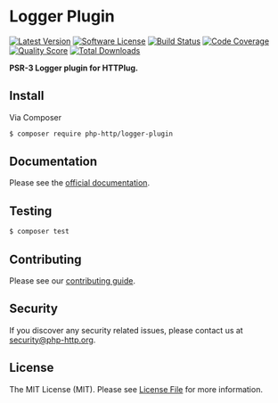 # Logger Plugin

[![Latest Version](https://img.shields.io/github/release/php-http/logger-plugin.svg?style=flat-square)](https://github.com/php-http/logger-plugin/releases)
[![Software License](https://img.shields.io/badge/license-MIT-brightgreen.svg?style=flat-square)](LICENSE)
[![Build Status](https://img.shields.io/travis/php-http/logger-plugin.svg?style=flat-square)](https://travis-ci.org/php-http/logger-plugin)
[![Code Coverage](https://img.shields.io/scrutinizer/coverage/g/php-http/logger-plugin.svg?style=flat-square)](https://scrutinizer-ci.com/g/php-http/logger-plugin)
[![Quality Score](https://img.shields.io/scrutinizer/g/php-http/logger-plugin.svg?style=flat-square)](https://scrutinizer-ci.com/g/php-http/logger-plugin)
[![Total Downloads](https://img.shields.io/packagist/dt/php-http/logger-plugin.svg?style=flat-square)](https://packagist.org/packages/php-http/logger-plugin)

**PSR-3 Logger plugin for HTTPlug.**


## Install

Via Composer

``` bash
$ composer require php-http/logger-plugin
```


## Documentation

Please see the [official documentation](http://docs.php-http.org/en/latest/plugins/logger.html).


## Testing

``` bash
$ composer test
```


## Contributing

Please see our [contributing guide](http://docs.php-http.org/en/latest/development/contributing.html).


## Security

If you discover any security related issues, please contact us at [security@php-http.org](mailto:security@php-http.org).


## License

The MIT License (MIT). Please see [License File](LICENSE) for more information.
